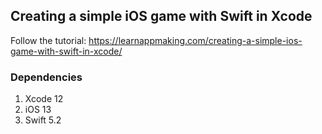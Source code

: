 ## Creating a simple iOS game with Swift in Xcode 

Follow the tutorial: https://learnappmaking.com/creating-a-simple-ios-game-with-swift-in-xcode/

### Dependencies
1. Xcode 12
2. iOS 13
3. Swift 5.2


